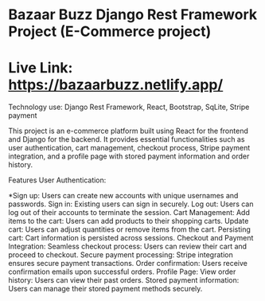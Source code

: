 # Bazaar Buzz Django Rest Framework Project (E-Commerce project) 
# Live Link: https://bazaarbuzz.netlify.app/

Technology use: Django Rest Framework, React, Bootstrap, SqLite, Stripe payment

This project is an e-commerce platform built using React for the frontend and Django for the backend. It provides essential functionalities such as user authentication, cart management, checkout process, Stripe payment integration, and a profile page with stored payment information and order history.

Features
User Authentication:

  *Sign up: Users can create new accounts with unique usernames and passwords.
Sign in: Existing users can sign in securely.
Log out: Users can log out of their accounts to terminate the session.
Cart Management:
Add items to the cart: Users can add products to their shopping carts.
Update cart: Users can adjust quantities or remove items from the cart.
Persisting cart: Cart information is persisted across sessions.
Checkout and Payment Integration:
Seamless checkout process: Users can review their cart and proceed to checkout.
Secure payment processing: Stripe integration ensures secure payment transactions.
Order confirmation: Users receive confirmation emails upon successful orders.
Profile Page:
View order history: Users can view their past orders.
Stored payment information: Users can manage their stored payment methods securely.
